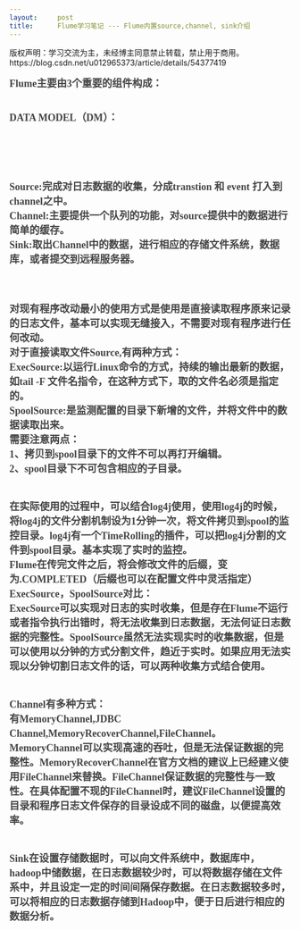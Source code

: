 ```yaml
---
layout:     post
title:      Flume学习笔记 --- Flume内置source,channel, sink介绍
---
```

<div id="article_content" class="article_content clearfix csdn-tracking-statistics" data-pid="blog" data-mod="popu_307" data-dsm="post">
								<div class="article-copyright">
					版权声明：学习交流为主，未经博主同意禁止转载，禁止用于商用。					https://blog.csdn.net/u012965373/article/details/54377419				</div>
								            <link rel="stylesheet" href="https://csdnimg.cn/release/phoenix/template/css/ck_htmledit_views-f76675cdea.css">
						<div class="htmledit_views" id="content_views">
                
<p><span style="font-weight:700;color:rgb(68,68,68);font-family:Tahoma, 'Microsoft Yahei', Simsun;font-size:14px;"><span style="font-size:18px;">Flume主要由3个重要的组件构成：<br><br></span></span></p>
<p><span style="font-weight:700;color:rgb(68,68,68);font-family:Tahoma, 'Microsoft Yahei', Simsun;font-size:14px;"><span style="font-size:18px;">DATA MODEL（DM）：</span></span></p>
<p><span style="font-weight:700;color:rgb(68,68,68);font-family:Tahoma, 'Microsoft Yahei', Simsun;font-size:14px;"><span style="font-size:18px;"><br></span></span></p>
<p><span style="font-weight:700;color:rgb(68,68,68);font-family:Tahoma, 'Microsoft Yahei', Simsun;font-size:14px;"><span style="font-size:18px;"><img src="https://img-blog.csdn.net/20170112140938392?watermark/2/text/aHR0cDovL2Jsb2cuY3Nkbi5uZXQvdTAxMjk2NTM3Mw==/font/5a6L5L2T/fontsize/400/fill/I0JBQkFCMA==/dissolve/70/gravity/Center" alt=""><br></span></span></p>
<p><span style="font-weight:700;color:rgb(68,68,68);font-family:Tahoma, 'Microsoft Yahei', Simsun;font-size:14px;"><span style="font-size:18px;"><br></span></span></p>
<p><span style="font-weight:700;color:rgb(68,68,68);font-family:Tahoma, 'Microsoft Yahei', Simsun;font-size:14px;"><span style="font-size:18px;">Source:完成对日志数据的收集，分成transtion 和 event 打入到channel之中。  <br>
Channel:主要提供一个队列的功能，对source提供中的数据进行简单的缓存。  <br>
Sink:取出Channel中的数据，进行相应的存储文件系统，数据库，或者提交到远程服务器。  <br><br><br><br>
对现有程序改动最小的使用方式是使用是直接读取程序原来记录的日志文件，基本可以实现无缝接入，不需要对现有程序进行任何改动。  <br>
对于直接读取文件Source,有两种方式：  <br>
ExecSource:以运行Linux命令的方式，持续的输出最新的数据，如tail -F 文件名指令，在这种方式下，取的文件名必须是指定的。  <br>
SpoolSource:是监测配置的目录下新增的文件，并将文件中的数据读取出来。<br>
需要注意两点：<br>
1、拷贝到spool目录下的文件不可以再打开编辑。<br>
2、spool目录下不可包含相应的子目录。<br><br><br>
在实际使用的过程中，可以结合log4j使用，使用log4j的时候，将log4j的文件分割机制设为1分钟一次，将文件拷贝到spool的监控目录。log4j有一个TimeRolling的插件，可以把log4j分割的文件到spool目录。基本实现了实时的监控。<br>
Flume在传完文件之后，将会修改文件的后缀，变为.COMPLETED（后缀也可以在配置文件中灵活指定）  <br>
ExecSource，SpoolSource对比：<br>
ExecSource可以实现对日志的实时收集，但是存在Flume不运行或者指令执行出错时，将无法收集到日志数据，无法何证日志数据的完整性。SpoolSource虽然无法实现实时的收集数据，但是可以使用以分钟的方式分割文件，趋近于实时。如果应用无法实现以分钟切割日志文件的话，可以两种收集方式结合使用。<br><br><br>
Channel有多种方式：<br>
有MemoryChannel,JDBC Channel,MemoryRecoverChannel,FileChannel。MemoryChannel可以实现高速的吞吐，但是无法保证数据的完整性。MemoryRecoverChannel在官方文档的建议上已经建义使用FileChannel来替换。FileChannel保证数据的完整性与一致性。在具体配置不现的FileChannel时，建议FileChannel设置的目录和程序日志文件保存的目录设成不同的磁盘，以便提高效率。  <br><br><br>
Sink在设置存储数据时，可以向文件系统中，数据库中，hadoop中储数据，在日志数据较少时，可以将数据存储在文件系中，并且设定一定的时间间隔保存数据。在日志数据较多时，可以将相应的日志数据存储到Hadoop中，便于日后进行相应的数据分析。<br></span></span></p>
            </div>
                </div>